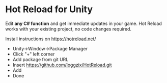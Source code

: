 
# Hot Reload for Unity

Edit **any C# function** and get immediate updates in your game. Hot Reload works with your existing project, no code changes required.

Install instructions on https://hotreload.net/

- Unity->Window->Package Manager
- Click "+" left corner
- Add package from git URL
- Insert https://github.com/loggzix/HotReload.git
- Add
- Done
